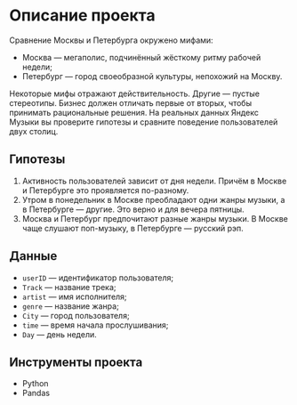 # Описание проекта
Сравнение Москвы и Петербурга окружено мифами:
- Москва — мегаполис, подчинённый жёсткому ритму рабочей недели;
- Петербург — город своеобразной культуры, непохожий на Москву.
  
Некоторые мифы отражают действительность. Другие — пустые стереотипы. Бизнес должен отличать первые от вторых, чтобы принимать рациональные решения. На реальных данных Яндекс Музыки вы проверите гипотезы и сравните поведение пользователей двух столиц.
## Гипотезы
1. Активность пользователей зависит от дня недели. Причём в Москве и Петербурге это проявляется по-разному.
2. Утром в понедельник в Москве преобладают одни жанры музыки, а в Петербурге — другие. Это верно и для вечера пятницы.
3. Москва и Петербург предпочитают разные жанры музыки. В Москве чаще слушают поп-музыку, в Петербурге — русский рэп.
## Данные
- `userID` — идентификатор пользователя;
- `Track` — название трека;
- `artist` — имя исполнителя;
- `genre` — название жанра;
- `City` — город пользователя;
- `time` — время начала прослушивания;
- `Day` — день недели.

## Инструменты проекта
- Python
- Pandas
